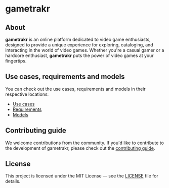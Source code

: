 # gametrakr

## About

**gametrakr** is an online platform dedicated to video game enthusiasts, designed to provide a unique experience for exploring, cataloging, and interacting in the world of video games. Whether you're a casual gamer or a hardcore enthusiast, **gametrakr** puts the power of video games at your fingertips.

## Use cases, requirements and models

You can check out the use cases, requirements and models in their respective locations:

- [Use cases](docs/use-cases.md)
- [Requirements](docs/requirements.md)
- [Models](docs/models.md)

## Contributing guide

We welcome contributions from the community. If you'd like to contribute to the development of gametrakr, please check out the [contributing guide](docs/contributing-guide.md).

## License

This project is licensed under the MIT License — see the [LICENSE](LICENSE) file for details.
